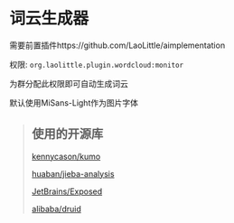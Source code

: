 # 词云生成器
需要前置插件https://github.com/LaoLittle/aimplementation

权限: `org.laolittle.plugin.wordcloud:monitor`

为群分配此权限即可自动生成词云

默认使用MiSans-Light作为图片字体

> ## 使用的开源库
> [kennycason/kumo](https://github.com/kennycason/kumo)
> 
> [huaban/jieba-analysis](https://github.com/huaban/jieba-analysis)
> 
> [JetBrains/Exposed](https://github.com/JetBrains/Exposed)
> 
> [alibaba/druid](https://github.com/alibaba/druid)